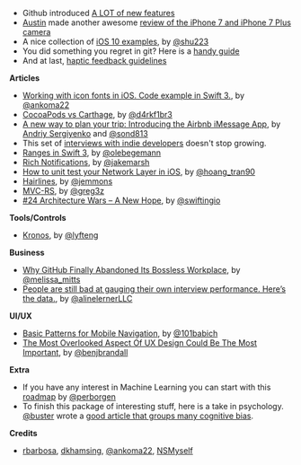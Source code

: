 * Github introduced [A LOT of new features](https://github.com/universe-2016)
* [Austin](https://twitter.com/austinmann) made another awesome [review of the iPhone 7 and iPhone 7 Plus camera](http://austinmann.com/trek/iphone-7-camera-review-rwanda)
* A nice collection of [iOS 10 examples](https://github.com/shu223/iOS-10-Sampler), by [@shu223](https://twitter.com/shu223)
* You did something you regret in git? Here is a [handy guide](http://ohshitgit.com/)
* And at last, [haptic feedback guidelines](https://developer.apple.com/ios/human-interface-guidelines/interaction/feedback/)

**Articles**

* [Working with icon fonts in iOS. Code example in Swift 3.](https://medium.com/@ankoma22/working-with-icon-fonts-in-ios-code-example-in-swift-3-561d47ae9d40#.wj69o5und), by [@ankoma22](https://twitter.com/ankoma22)
* [CocoaPods vs Carthage](http://drekka.ghost.io/cocoapods-vs-carthage/), by [@d4rkf1br3](https://twitter.com/d4rkf1br3)
* [A new way to plan your trip: Introducing the Airbnb iMessage App](https://medium.com/airbnb-engineering/introducing-the-airbnb-imessage-app-806f48d303a8), by [Andriy Sergiyenko](https://www.linkedin.com/in/asergiyenko) and [@sond813](https://twitter.com/sond813)
* This set of [interviews with indie developers](https://www.indiehackers.com/businesses) doesn't stop growing.
* [Ranges in Swift 3](https://oleb.net/blog/2016/09/swift-3-ranges/), by [@olebegemann](https://twitter.com/olebegemann)
* [Rich Notifications](https://littlebitesofcocoa.com/261-rich-notifications), by [@jakemarsh](https://twitter.com/jakemarsh)
* [How to unit test your Network Layer in iOS](http://hoangtran.me/ios/testing/2016/09/12/unit-test-network-layer-in-ios/), by [@hoang_tran90](https://twitter.com/hoang_tran90)
* [Hairlines](http://www.figure.ink/blog/2016/9/11/hairlines), by [@jemmons](https://twitter.com/jemmons)
* [MVC-RS](https://medium.com/swift-programming/mvc-rs-8780e73e9ff4), by [@greg3z](https://twitter.com/greg3z)
* [#24 Architecture Wars – A New Hope](https://swifting.io/blog/2016/09/07/architecture-wars-a-new-hope/), by [@swiftingio](https://twitter.com/swiftingio)

**Tools/Controls**

* [Kronos](https://github.com/lyft/Kronos), by [@lyfteng](https://twitter.com/lyfteng)

**Business**

* [Why GitHub Finally Abandoned Its Bossless Workplace](http://www.bloomberg.com/news/articles/2016-09-06/why-github-finally-abandoned-its-bossless-workplace), by [@melissa_mitts](https://twitter.com/melissa_mitts)
* [People are still bad at gauging their own interview performance. Here’s the data.](http://blog.interviewing.io/people-are-still-bad-at-gauging-their-own-interview-performance-heres-the-data/), by [@alinelernerLLC](https://twitter.com/alinelernerLLC)

**UI/UX**

* [Basic Patterns for Mobile Navigation](http://babich.biz/basic-patterns-for-mobile-navigation/), by [@101babich](https://twitter.com/101babich)
* [The Most Overlooked Aspect Of UX Design Could Be The Most Important](https://blog.marvelapp.com/empty-state-most-overlooked-aspect-of-ux-design/), by [@benjbrandall](https://twitter.com/benjbrandall)

**Extra**

* If you have any interest in Machine Learning you can start with this [roadmap](https://medium.com/learning-new-stuff/machine-learning-in-a-year-cdb0b0ebd29c#.aovfwmceg) by [@perborgen](https://twitter.com/perborgen)
* To finish this package of interesting stuff, here is a take in psychology. [@buster](https://twitter.com/buster) wrote a [good article that groups many cognitive bias](https://betterhumans.coach.me/cognitive-bias-cheat-sheet-55a472476b18#.n2po06yl8).

**Credits**

* [rbarbosa](https://github.com/rbarbosa), [dkhamsing](https://github.com/dkhamsing), [@ankoma22](https://github.com/Ankoma22), [NSMyself](https://twitter.com/NSMyself)
